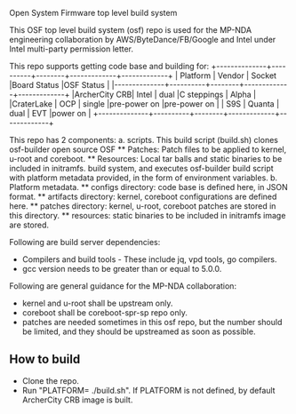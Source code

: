 Open System Firmware top level build system

This OSF top level build system (osf) repo is used for the MP-NDA engineering
collaboration by AWS/ByteDance/FB/Google and Intel under Intel multi-party
permission letter. 

This repo supports getting code base and building for:
+--------------+----------+--------+-------------+-------------+
| Platform     |  Vendor  | Socket |Board Status |OSF Status   |
|--------------+----------+--------+-------------+-------------+
|ArcherCity CRB|  Intel   | dual   |C steppings  | Alpha       |
|CraterLake    |  OCP     | single |pre-power on |pre-power on |
| S9S          |  Quanta  | dual   |  EVT        |power on     |
+--------------+----------+--------+-------------+-------------+

This repo has 2 components:
a. scripts. This build script (build.sh) clones osf-builder open source OSF
** Patches: Patch files to be applied to kernel, u-root and coreboot.
** Resources: Local tar balls and static binaries to be included in initramfs.
build system, and executes osf-builder build script with platform metadata
provided, in the form of environment variables. 
b. Platform metadata.
** configs directory: code base is defined here, in JSON format.
** artifacts directory: kernel, coreboot configurations are defined here.
** patches directory: kernel, u-root, coreboot patches are stored in this
directory.
** resources: static binaries to be included in initramfs image are stored.

Following are build server dependencies:
* Compilers and build tools - These include jq, vpd tools, go compilers.
* gcc version needs to be greater than or equal to 5.0.0. 

Following are general guidance for the MP-NDA collaboration:
* kernel and u-root shall be upstream only.
* coreboot shall be coreboot-spr-sp repo only.
* patches are needed sometimes in this osf repo, but the number should be
limited, and they should be upstreamed as soon as possible.

## How to build
* Clone the repo.
* Run "PLATFORM=<platform name> ./build.sh". If PLATFORM is not defined,
by default ArcherCity CRB image is built.
